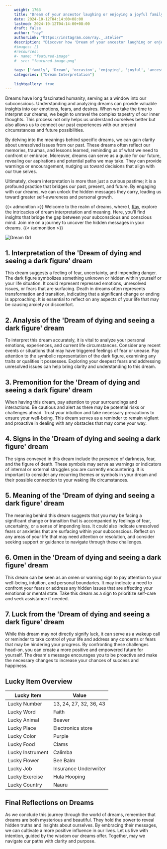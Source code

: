 ```yaml
---
    weight: 1763
    title: "Dream of your ancestor laughing or enjoying a joyful family occasion."  # Assuming 'title' column exists
    date: 2024-10-12T04:14:00+08:00
    lastmod: 2024-10-12T04:14:00+08:00
    draft: false
    author: "ray"
    authorLink: "https://instagram.com/ray._.atelier"
    description: "Discover how 'Dream of your ancestor laughing or enjoying a joyful family occasion.' can interpret your future and uncover its significant meanings in your life."
    #images: []
    #resources:
    #- name: "featured-image"
    #  src: "featured-image.png"
    
    tags: ['family', 'Dream', 'occasion', 'enjoying', 'joyful', 'ancestor', 'laughing']
    categories: ["Dream Interpretation"]
    
    lightgallery: true
---
```

    
Dreams have long fascinated humanity, serving as a window into our subconscious. Understanding and analyzing dreams can provide valuable insights into our emotions, fears, and desires. When we take the time to interpret our dreams, we begin to unravel the complex tapestry of our inner thoughts. This process not only helps us understand ourselves better but also allows us to connect our past experiences with our present circumstances and future possibilities.

By delving into the meanings behind specific dreams, we can gain clarity about unresolved issues from our past. These dreams often reflect our memories, traumas, and lessons learned, reminding us of what we need to confront or embrace. Moreover, dreams can serve as a guide for our future, revealing our aspirations and potential paths we may take. They can provide warnings or encouragement, nudging us toward decisions that align with our true selves.

Ultimately, dream interpretation is more than just a curious pastime; it is a profound practice that bridges our past, present, and future. By engaging with our dreams, we can unlock the hidden messages they carry, leading us toward greater self-awareness and personal growth.

{{< admonition >}}
Welcome to the realm of dreams, where I, [Ray](https://instagram.com/ray._.atelier), explore the intricacies of dream interpretation and meaning. Here, you’ll find insights that bridge the gap between your subconscious and conscious mind. Join me on a journey to uncover the hidden messages in your dreams.
{{< /admonition >}}

![Dream Grl](https://cdn.pixabay.com/photo/2017/11/02/03/35/gothic-2910057_1280.jpg "Dream Grl")

## 1. Interpretation of the 'Dream of dying and seeing a dark figure' dream
 This dream suggests a feeling of fear, uncertainty, and impending danger. The dark figure symbolizes something unknown or hidden within yourself or your life situation. It could represent repressed emotions, unresolved issues, or fears that are surfacing. Death in dreams often represents transformation and transition, indicating that a significant change or ending is approaching. It is essential to reflect on any aspects of your life that may be causing anxiety or discomfort.

## 2. Analysis of the 'Dream of dying and seeing a dark figure' dream
 To interpret this dream accurately, it is vital to analyze your personal emotions, experiences, and current life circumstances. Consider any recent events or situations that may have triggered feelings of fear or unease. Pay attention to the symbolic representation of the dark figure, examining any traits or qualities it possesses. Exploring your deepest fears and addressing unresolved issues can help bring clarity and understanding to this dream.

## 3. Premonition for the 'Dream of dying and seeing a dark figure' dream
 When having this dream, pay attention to your surroundings and interactions. Be cautious and alert as there may be potential risks or challenges ahead. Trust your intuition and take necessary precautions to ensure your well-being. This dream serves as a reminder to remain vigilant and proactive in dealing with any obstacles that may come your way.

## 4. Signs in the 'Dream of dying and seeing a dark figure' dream
 The signs conveyed in this dream include the presence of darkness, fear, and the figure of death. These symbols may serve as warnings or indicators of internal or external struggles you are currently encountering. It is important to consider any recurring themes or symbols in your dream and their possible connection to your waking life circumstances.

## 5. Meaning of the 'Dream of dying and seeing a dark figure' dream
 The meaning behind this dream suggests that you may be facing a significant change or transition that is accompanied by feelings of fear, uncertainty, or a sense of impending loss. It could also indicate unresolved fears or anxieties that are surfacing within your subconscious. Reflect on any areas of your life that may need attention or resolution, and consider seeking support or guidance to navigate through these challenges.

## 6. Omen in the 'Dream of dying and seeing a dark figure' dream
 This dream can be seen as an omen or warning sign to pay attention to your well-being, intuition, and personal boundaries. It may indicate a need to confront your fears or address any hidden issues that are affecting your emotional or mental state. Take this dream as a sign to prioritize self-care and seek assistance if needed.

## 7. Luck from the 'Dream of dying and seeing a dark figure' dream
 While this dream may not directly signify luck, it can serve as a wakeup call or reminder to take control of your life and address any concerns or fears that may be hindering your progress. By confronting these challenges head-on, you can create a more positive and empowered future for yourself. The dream's message encourages you to be proactive and make the necessary changes to increase your chances of success and happiness.

## Lucky Item Overview
| Lucky Item          | Value              |
|---------------|--------------------|
| Lucky Number        | 13, 24, 27, 32, 36, 43  |
| Lucky Word          | Faith |
| Lucky Animal        | Beaver |
| Lucky Place         | Electronics store     |
| Lucky Color         | Purple     |
| Lucky Food          | Clams      |
| Lucky Instrument    | Calimba |
| Lucky Flower        | Bee Balm    |
| Lucky Job           | Insurance Underwriter       |
| Lucky Exercise      | Hula Hooping  |
| Lucky Country       | Nauru    |


##  Final Reflections on Dreams

As we conclude this journey through the world of dreams, remember that dreams are both mysterious and beautiful. They hold the power to reveal hidden truths and insights about ourselves. By embracing their messages, we can cultivate a more positive influence in our lives. Let us live with intention, guided by the wisdom our dreams offer. Together, may we navigate our paths with clarity and purpose.
